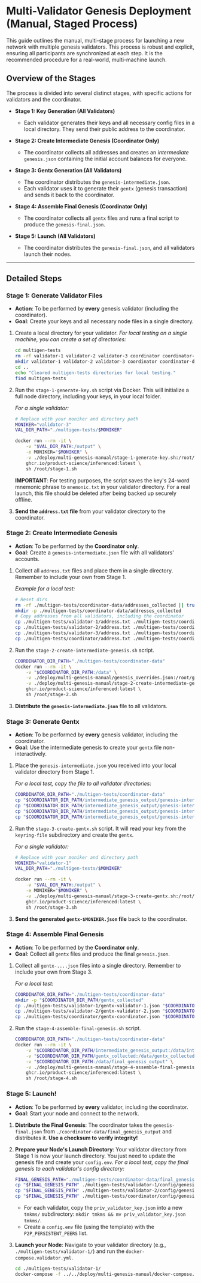 # Multi-Validator Genesis Deployment (Manual, Staged Process)

This guide outlines the manual, multi-stage process for launching a new network with multiple genesis validators. This process is robust and explicit, ensuring all participants are synchronized at each step. It is the recommended procedure for a real-world, multi-machine launch.

## Overview of the Stages

The process is divided into several distinct stages, with specific actions for validators and the coordinator.

*   **Stage 1: Key Generation (All Validators)**
    *   Each validator generates their keys and all necessary config files in a local directory. They send their public address to the coordinator.

*   **Stage 2: Create Intermediate Genesis (Coordinator Only)**
    *   The coordinator collects all addresses and creates an *intermediate* `genesis.json` containing the initial account balances for everyone.

*   **Stage 3: Gentx Generation (All Validators)**
    *   The coordinator distributes the `genesis-intermediate.json`.
    *   Each validator uses it to generate their `gentx` (genesis transaction) and sends it back to the coordinator.

*   **Stage 4: Assemble Final Genesis (Coordinator Only)**
    *   The coordinator collects all `gentx` files and runs a final script to produce the `genesis-final.json`.

*   **Stage 5: Launch (All Validators)**
    *   The coordinator distributes the `genesis-final.json`, and all validators launch their nodes.

---

## Detailed Steps

### Stage 1: Generate Validator Files

*   **Action**: To be performed by **every** genesis validator (including the coordinator).
*   **Goal**: Create your keys and all necessary node files in a single directory.

1.  Create a local directory for your validator. 
    *For local testing on a single machine, you can create a set of directories:*
    ```bash
    cd multigen-tests
    rm -rf validator-1 validator-2 validator-3 coordinator coordinator-data || true
    mkdir validator-1 validator-2 validator-3 coordinator coordinator-data
    cd ..
    echo "Cleared multigen-tests directories for local testing."
    find multigen-tests
    ```

2.  Run the `stage-1-generate-key.sh` script via Docker. This will initialize a full node directory, including your keys, in your local folder.

    *For a single validator:*
    ```bash
    # Replace with your moniker and directory path
    MONIKER="validator-3"
    VAL_DIR_PATH="./multigen-tests/$MONIKER"
    
    docker run --rm -it \
        -v "$VAL_DIR_PATH:/output" \
        -e MONIKER="$MONIKER" \
        -v ./deploy/multi-genesis-manual/stage-1-generate-key.sh:/root/stage-1.sh \
        ghcr.io/product-science/inferenced:latest \
        sh /root/stage-1.sh
    ```
    **IMPORTANT**: For testing purposes, the script saves the key's 24-word mnemonic phrase to `mnemonic.txt` in your validator directory. For a real launch, this file should be deleted after being backed up securely offline.

3.  **Send the `address.txt` file** from your validator directory to the coordinator.

### Stage 2: Create Intermediate Genesis

*   **Action**: To be performed by the **Coordinator only**.
*   **Goal**: Create a `genesis-intermediate.json` file with all validators' accounts.

1.  Collect all `address.txt` files and place them in a single directory. Remember to include your own from Stage 1.
    
    *Example for a local test:*
    ```bash
    # Reset dirs
    rm -rf ./multigen-tests/coordinator-data/addresses_collected || true
    mkdir -p ./multigen-tests/coordinator-data/addresses_collected
    # Copy addresses from all validators, including the coordinator
    cp ./multigen-tests/validator-1/address.txt ./multigen-tests/coordinator-data/addresses_collected/validator-1.address
    cp ./multigen-tests/validator-2/address.txt ./multigen-tests/coordinator-data/addresses_collected/validator-2.address
    cp ./multigen-tests/validator-3/address.txt ./multigen-tests/coordinator-data/addresses_collected/validator-3.address
    cp ./multigen-tests/coordinator/address.txt ./multigen-tests/coordinator-data/addresses_collected/coordinator.address
    ```

2.  Run the `stage-2-create-intermediate-genesis.sh` script.

    ```bash
    COORDINATOR_DIR_PATH="./multigen-tests/coordinator-data"
    docker run --rm -it \
        -v "$COORDINATOR_DIR_PATH:/data" \
        -v ./deploy/multi-genesis-manual/genesis_overrides.json:/root/genesis_overrides.json \
        -v ./deploy/multi-genesis-manual/stage-2-create-intermediate-genesis.sh:/root/stage-2.sh \
        ghcr.io/product-science/inferenced:latest \
        sh /root/stage-2.sh
    ```
3.  **Distribute the `genesis-intermediate.json`** file to all validators.

### Stage 3: Generate Gentx

*   **Action**: To be performed by **every** genesis validator, including the coordinator.
*   **Goal**: Use the intermediate genesis to create your `gentx` file non-interactively.

1.  Place the `genesis-intermediate.json` you received into your local validator directory from Stage 1.

    *For a local test, copy the file to all validator directories:*
    ```bash
    COORDINATOR_DIR_PATH="./multigen-tests/coordinator-data"
    cp "$COORDINATOR_DIR_PATH/intermediate_genesis_output/genesis-intermediate.json" ./multigen-tests/validator-1/
    cp "$COORDINATOR_DIR_PATH/intermediate_genesis_output/genesis-intermediate.json" ./multigen-tests/validator-2/
    cp "$COORDINATOR_DIR_PATH/intermediate_genesis_output/genesis-intermediate.json" ./multigen-tests/validator-3/
    cp "$COORDINATOR_DIR_PATH/intermediate_genesis_output/genesis-intermediate.json" ./multigen-tests/coordinator/
    ```

2.  Run the `stage-3-create-gentx.sh` script. It will read your key from the `keyring-file` subdirectory and create the `gentx`.

    *For a single validator:*
    ```bash
    # Replace with your moniker and directory path
    MONIKER="validator-1"
    VAL_DIR_PATH="./multigen-tests/$MONIKER"

    docker run --rm -it \
        -v "$VAL_DIR_PATH:/output" \
        -e MONIKER="$MONIKER" \
        -v ./deploy/multi-genesis-manual/stage-3-create-gentx.sh:/root/stage-3.sh \
        ghcr.io/product-science/inferenced:latest \
        sh /root/stage-3.sh
    ```
3.  **Send the generated `gentx-$MONIKER.json` file** back to the coordinator.

### Stage 4: Assemble Final Genesis

*   **Action**: To be performed by the **Coordinator only**.
*   **Goal**: Collect all `gentx` files and produce the final `genesis.json`.

1.  Collect all `gentx-....json` files into a single directory. Remember to include your own from Stage 3.

    *For a local test:*
    ```bash
    COORDINATOR_DIR_PATH="./multigen-tests/coordinator-data"
    mkdir -p "$COORDINATOR_DIR_PATH/gentx_collected"
    cp ./multigen-tests/validator-1/gentx-validator-1.json "$COORDINATOR_DIR_PATH/gentx_collected/"
    cp ./multigen-tests/validator-2/gentx-validator-2.json "$COORDINATOR_DIR_PATH/gentx_collected/"
    cp ./multigen-tests/coordinator/gentx-coordinator.json "$COORDINATOR_DIR_PATH/gentx_collected/"
    ```

2.  Run the `stage-4-assemble-final-genesis.sh` script.

    ```bash
    COORDINATOR_DIR_PATH="./multigen-tests/coordinator-data"
    docker run --rm -it \
        -v "$COORDINATOR_DIR_PATH/intermediate_genesis_output:/data/intermediate_genesis_output" \
        -v "$COORDINATOR_DIR_PATH/gentx_collected:/data/gentx_collected" \
        -v "$COORDINATOR_DIR_PATH:/data/final_genesis_output" \
        -v ./deploy/multi-genesis-manual/stage-4-assemble-final-genesis.sh:/root/stage-4.sh \
        ghcr.io/product-science/inferenced:latest \
        sh /root/stage-4.sh
    ```

### Stage 5: Launch!

*   **Action**: To be performed by **every** validator, including the coordinator.
*   **Goal**: Start your node and connect to the network.

1.  **Distribute the Final Genesis**: The coordinator takes the `genesis-final.json` from `./coordinator-data/final_genesis_output` and distributes it. **Use a checksum to verify integrity!**

2.  **Prepare your Node's Launch Directory**: Your validator directory from Stage 1 is now your launch directory. You just need to update the genesis file and create your `config.env`.
    *For a local test, copy the final genesis to each validator's config directory:*
    ```bash
    FINAL_GENESIS_PATH="./multigen-tests/coordinator-data/final_genesis_output/genesis-final.json"
    cp "$FINAL_GENESIS_PATH" ./multigen-tests/validator-1/config/genesis.json
    cp "$FINAL_GENESIS_PATH" ./multigen-tests/validator-2/config/genesis.json
    cp "$FINAL_GENESIS_PATH" ./multigen-tests/coordinator/config/genesis.json
    ```
    *   For each validator, copy the `priv_validator_key.json` into a new `tmkms/` subdirectory: `mkdir tmkms && mv priv_validator_key.json tmkms/`.
    *   Create a `config.env` file (using the template) with the `P2P_PERSISTENT_PEERS` list.

3.  **Launch your Node**:
    Navigate to your validator directory (e.g., `./multigen-tests/validator-1/`) and run the `docker-compose.validator.yml`.
    ```bash
    cd ./multigen-tests/validator-1/
    docker-compose -f ../../deploy/multi-genesis-manual/docker-compose.validator.yml up -d
    ```
